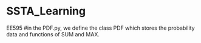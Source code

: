 # SSTA_Learning
EE595
#in the PDF.py, we define the class PDF which stores the probability data and functions of SUM and MAX.
